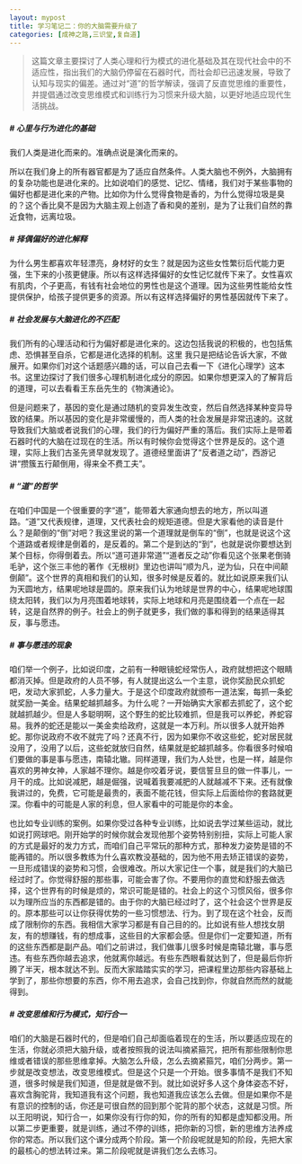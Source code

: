 ```yaml
---
layout: mypost 
title: 学习笔记二：你的大脑需要升级了
categories: [成神之路,三识堂,复自道]
---
```

> 这篇文章主要探讨了人类心理和行为模式的进化基础及其在现代社会中的不适应性，指出我们的大脑仍停留在石器时代，而社会却已迅速发展，导致了认知与现实的偏差。通过对“道”的哲学解读，强调了反直觉思维的重要性，并提倡通过改变思维模式和训练行为习惯来升级大脑，以更好地适应现代生活挑战。

##### # 心里与行为进化的基础

我们人类是进化而来的。准确点说是演化而来的。

所以在我们身上的所有器官都是为了适应自然条件。人类大脑也不例外，大脑拥有的复杂功能也是进化来的。比如说咱们的感觉、记忆、情绪，我们对于某些事物的偏好也都是进化来的产物。比如你为什么觉得食物是香的，为什么觉得垃圾是臭的？这个香比臭不是因为大脑主观上创造了香和臭的差别，是为了让我们自然的靠近食物，远离垃圾。

##### # **择偶偏好的进化解释**

为什么男生都喜欢年轻漂亮，身材好的女生？就是因为这些女性繁衍后代能力更强，生下来的小孩更健康。所以有这样选择偏好的女性记忆就传下来了。女性喜欢有肌肉，个子更高，有钱有社会地位的男性也是这个道理。因为这些男性能给女性提供保护，给孩子提供更多的资源。所以有这样选择偏好的男性基因就传下来了。

##### # 社会发展与大脑进化的不匹配

我们所有的心理活动和行为偏好都是进化来的。这边包括我说的积极的，也包括焦虑、恐惧甚至自杀，它都是进化选择的机制。这里 我只是把结论告诉大家，不做展开。如果你们对这个话题感兴趣的话，可以自己去看一下《进化心理学》这本书。这里边探讨了我们很多心理机制进化成分的原因。如果你想更深入的了解背后的道理，可以去看看王东岳先生的《物演通论》。

但是问题来了，基因的变化是通过随机的变异发生改变，然后自然选择某种变异导致的结果。所以基因的变化是非常缓慢的，而人类的社会发展是非常迅速的。这就导致我们大脑或者说我们的心理，我们的行为偏好严重的落后。我们实际上是带着石器时代的大脑在过现在的生活。所以有时候你会觉得这个世界是反的。这个道理，实际上我们古圣先贤早就发现了。道德经里面讲了“反者道之动”，西游记讲“攒簇五行颠倒用，得来全不费工夫”。

##### # “道”的哲学
在咱们中国是一个很重要的字“道”，能带着大家通向想去的地方，所以叫道路。“道”又代表规律，道理，又代表社会的规矩道德。但是大家看他的读音是什么？是颠倒的“倒”对吧？我这里说的第一个道理就是倒车的“倒”，也就是说这个这个道路或者规律是倒着的，是反着的。第二个是到达的“到”，也就是说你要想达到某个目标，你得倒着去。所以“道可道非常道”“道者反之动”你看见这个张果老倒骑毛驴，这个张三丰他的著作《无根树》里边也讲叫“顺为凡，逆为仙，只在中间颠倒颠”。这个世界的真相和我们的认知，很多时候是反着的。就比如说原来我们认为天圆地方，结果呢地球是圆的。原来我们认为地球是世界的中心，结果呢地球围绕太阳转，我们以为月亮围着地球转，实际上地球和月亮是围绕着一个点在一起转，这是自然界的例子。社会上的例子就更多，我们做的事和得到的结果适得其反，事与愿违。

##### # 事与愿违的现象

咱们举一个例子，比如说印度，之前有一种眼镜蛇经常伤人，政府就想把这个眼睛都消灭掉。但是政府的人员不够，有人就提出这么一个主意，说你奖励民众抓蛇吧，发动大家抓蛇，人多力量大。于是这个印度政府就颁布一道法案，每抓一条蛇就奖励一美金。结果蛇越抓越多。为什么呢？一开始确实大家都去抓蛇了，这个蛇就越抓越少。但是人多聪明啊，这个野生的蛇比较难抓，但是我可以养蛇，养蛇容易。我养的蛇还是能以一美金卖给政府，这就是一本万利。所以很多人就开始养蛇。那你说政府不收不就完了吗？还真不行，因为如果你不收这些蛇，蛇对居民就没用了，没用了以后，这些蛇就放归自然，结果就是蛇越抓越多。你看很多时候咱们要做的事是事与愿违，南辕北辙。同样道理，我们为人处世，也是一样，越是你喜欢的男神女神，人家越不理你。越是你咬着牙说，要信誓旦旦的做一件事儿，一月干的成。比如说减肥，越是倔强，说喊着我要减肥的人就越减不下来。还有就像我讲过的，免费，它可能是最贵的，表面不能花钱，但实际上后面给你的套路就更深。你看中的可能是人家的利息，但人家看中的可能是你的本金。

也比如专业训练的案例。如果你受过各种专业训练，比如说去学过某些运动，就比如说打网球吧。刚开始学的时候你就会发现他那个姿势特别别扭，实际上可能人家的方式是最好的发力方式，而咱们自己平常玩的那种方式，那种发力姿势是错的不能再错的。所以很多教练为什么喜欢教没基础的，因为他不用去矫正错误的姿势，一旦形成错误的姿势和习惯，会很难改。所以大家记住一个事，就是我们的大脑已经过时了。你觉得舒服的那些事，可能会害了你。不要用你的直觉和舒服去做选择，这个世界有的时候是烦的，常识可能是错的。社会上的这个习惯风俗，很多你以为理所应当的东西都是错的。由于你的大脑已经过时了，这个社会这个世界是反的。原本那些可以让你获得优势的一些习惯想法、行为。到了现在这个社会，反而成了限制你的东西。我相信大家学习都是有自己目的的。比如说有些人想找女朋友，有的想赚钱，有的想成事，这些目的大家都会感。但是你们一定要知道，所有的这些东西都是副产品。咱们之前讲过，我们做事儿很多时候是南辕北辙，事与愿违。有些东西你越去追求，他就离你越远。有些东西眼看就达到了，但是最后你折腾了半天，根本就达不到。反而大家踏踏实实的学习，把课程里边那些内容基础上学到了，那些你想要的东西，你不用去追求，会自己找到你，你就自然而然的就能得到。

##### # 改变思维和行为模式，知行合一

咱们的大脑是石器时代的，但是咱们自己却面临着现在的生活，所以要适应现在的生活，你就必须把大脑升级，或者按照我的说法叫摘紧箍咒，把所有那些限制你思维或者错误的那些思维拿掉。大脑怎么升级，怎么去摘紧箍咒，咱们分两步。第一步就是改变想法，改变思维模式。但是这个只是一个开始。很多事情不是我们不知道，很多时候是我们知道，但是就是做不到。就比如说好多人这个身体姿态不好，喜欢含胸驼背，我知道我有这个问题，我也知道我应该怎么去做。但是如果你不是有意识的控制的话，你还是可很自然的回到那个驼背的那个状态，这就是习惯。所以王阳明说，知行合一，如果你没有行你的知，你的所有的知都是虚知都没用。所以第二步更重要，就是训练，通过不停的训练，把你新的习惯，新的思维方法养成你的常态。所以我们这个课分成两个阶段。第一个阶段呢就是知的阶段，先把大家的最核心的想法转过来。第二阶段呢就是讲我们怎么去练习。
